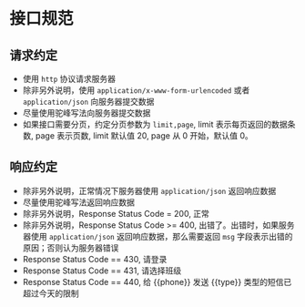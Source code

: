 # 接口规范

## 请求约定

* 使用 `http` 协议请求服务器
* 除非另外说明，使用 `application/x-www-form-urlencoded` 或者 `application/json` 向服务器提交数据
* 尽量使用驼峰写法向服务器提交数据
* 如果接口需要分页，约定分页参数为 `limit,page`, limit 表示每页返回的数据条数, page 表示页数, limit 默认值 20, page 从 0 开始，默认值 0。

## 响应约定

* 除非另外说明，正常情况下服务器使用 `application/json` 返回响应数据
* 尽量使用驼峰写法返回响应数据
* 除非另外说明，Response Status Code = 200, 正常
* 除非另外说明，Response Status Code >= 400, 出错了。出错时，如果服务器使用 `application/json` 返回响应数据，那么需要返回 `msg` 字段表示出错的原因；否则认为服务器错误
* Response Status Code == 430, 请登录
* Response Status Code == 431, 请选择班级
* Response Status Code == 440, 给 {{phone}} 发送 {{type}} 类型的短信已超过今天的限制